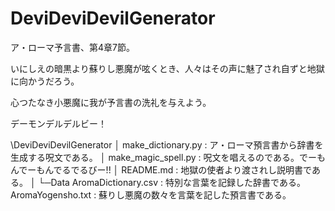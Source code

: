 # DeviDeviDevilGenerator

ア・ローマ予言書、第4章7節。

いにしえの暗黒より蘇りし悪魔が呟くとき、人々はその声に魅了され自ずと地獄に向かうだろう。

心つたなき小悪魔に我が予言書の洗礼を与えよう。

デーモンデルデルビー！

\DeviDeviDevilGenerator
│  make_dictionary.py  : ア・ローマ預言書から辞書を生成する呪文である。
│  make_magic_spell.py : 呪文を唱えるのである。でーもんでーもんでるでるびー!!
│  README.md           : 地獄の使者より渡されし説明書である。
│
└─Data
        AromaDictionary.csv : 特別な言葉を記録した辞書である。
        AromaYogensho.txt   : 蘇りし悪魔の数々を言葉を記した預言書である。